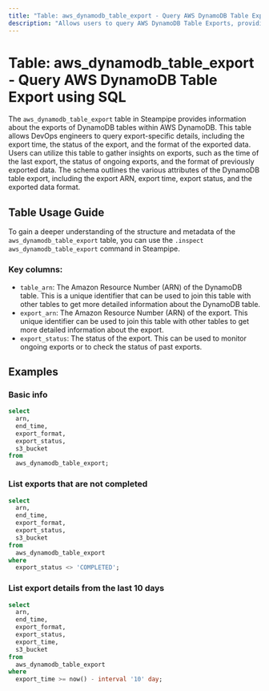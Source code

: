 ```yaml
---
title: "Table: aws_dynamodb_table_export - Query AWS DynamoDB Table Export using SQL"
description: "Allows users to query AWS DynamoDB Table Exports, providing detailed information on the exports of DynamoDB tables including the export time, status, and the exported data format."
---
```


# Table: aws_dynamodb_table_export - Query AWS DynamoDB Table Export using SQL

The `aws_dynamodb_table_export` table in Steampipe provides information about the exports of DynamoDB tables within AWS DynamoDB. This table allows DevOps engineers to query export-specific details, including the export time, the status of the export, and the format of the exported data. Users can utilize this table to gather insights on exports, such as the time of the last export, the status of ongoing exports, and the format of previously exported data. The schema outlines the various attributes of the DynamoDB table export, including the export ARN, export time, export status, and the exported data format.

## Table Usage Guide

To gain a deeper understanding of the structure and metadata of the `aws_dynamodb_table_export` table, you can use the `.inspect aws_dynamodb_table_export` command in Steampipe.

### Key columns:

- `table_arn`: The Amazon Resource Number (ARN) of the DynamoDB table. This is a unique identifier that can be used to join this table with other tables to get more detailed information about the DynamoDB table.
- `export_arn`: The Amazon Resource Number (ARN) of the export. This unique identifier can be used to join this table with other tables to get more detailed information about the export.
- `export_status`: The status of the export. This can be used to monitor ongoing exports or to check the status of past exports.

## Examples

### Basic info

```sql
select
  arn,
  end_time,
  export_format,
  export_status,
  s3_bucket
from
  aws_dynamodb_table_export;
```

### List exports that are not completed

```sql
select
  arn,
  end_time,
  export_format,
  export_status,
  s3_bucket
from
  aws_dynamodb_table_export
where
  export_status <> 'COMPLETED';
```

### List export details from the last 10 days

```sql
select
  arn,
  end_time,
  export_format,
  export_status,
  export_time,
  s3_bucket
from
  aws_dynamodb_table_export
where
  export_time >= now() - interval '10' day;
```
